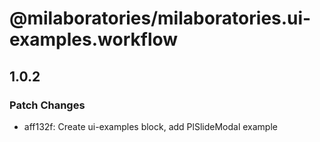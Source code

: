 # @milaboratories/milaboratories.ui-examples.workflow

## 1.0.2

### Patch Changes

- aff132f: Create ui-examples block, add PlSlideModal example
